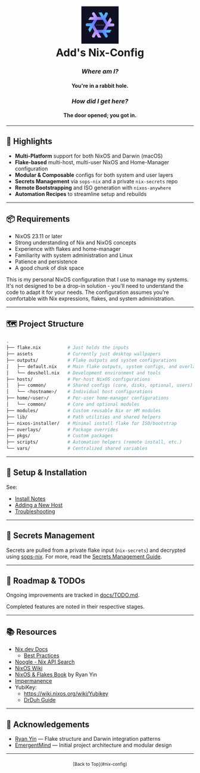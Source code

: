 <div align="center">
  <h1>
    <img width="100" src="docs/nixos-unstable.png" /><br />
    Add's Nix-Config
  </h1>

  <h3><em>Where am I?</em></h3>
  <h4>You're in a rabbit hole.</h4>

  <h3><em>How did I get here?</em></h3>
  <h4>The door opened; you got in.</h4>
</div>

---

## 🚀 Highlights

- **Multi-Platform** support for both NixOS and Darwin (macOS)
- **Flake-based** multi-host, multi-user NixOS and Home-Manager configuration
- **Modular & Composable** configs for both system and user layers
- **Secrets Management** via `sops-nix` and a private `nix-secrets` repo
- **Remote Bootstrapping** and ISO generation with `nixos-anywhere`
- **Automation Recipes** to streamline setup and rebuilds

---

## 📦 Requirements

- NixOS 23.11 or later
- Strong understanding of Nix and NixOS concepts
- Experience with flakes and home-manager
- Familiarity with system administration and Linux
- Patience and persistence
- A good chunk of disk space

This is my personal NixOS configuration that I use to manage my systems. It's not designed to be a drop-in solution - you'll need to understand the code to adapt it for your needs. The configuration assumes you're comfortable with Nix expressions, flakes, and system administration.

---

## 🗺️ Project Structure

```sh
.
├── flake.nix          # Just holds the inputs
├── assets             # Currently just desktop wallpapers
├── outputs/           # Flake outputs and system configurations
│   ├── default.nix    # Main flake outputs, system configs, and overlays
│   └── devshell.nix   # Development environment and tools
├── hosts/             # Per-host NixOS configurations
│   ├── common/        # Shared configs (core, disks, optional, users)
│   └── <hostname>/    # Individual host configurations
├── home/<user>/       # Per-user home-manager configurations
│   └── common/        # Core and optional modules
├── modules/           # Custom reusable Nix or HM modules
├── lib/               # Path utilities and shared helpers
├── nixos-installer/   # Minimal install flake for ISO/bootstrap
├── overlays/          # Package overrides
├── pkgs/              # Custom packages
├── scripts/           # Automation helpers (remote install, etc.)
└── vars/              # Centralized shared variables
```

---

## 🧪 Setup & Installation

See:
- [Install Notes](docs/installnotes.md)
- [Adding a New Host](docs/addnewhost.md)
- [Troubleshooting](docs/TROUBLESHOOTING.md)

---

## 🔐 Secrets Management

Secrets are pulled from a private flake input (`nix-secrets`) and decrypted using [sops-nix](https://github.com/Mic92/sops-nix). For more, read the [Secrets Management Guide](https://unmovedcentre.com/posts/secrets-management/).

---

## 🧭 Roadmap & TODOs

Ongoing improvements are tracked in [docs/TODO.md](docs/TODO.md).

Completed features are noted in their respective stages.

---

## 📚 Resources

- [Nix.dev Docs](https://nix.dev)
  - [Best Practices](https://nix.dev/guides/best-practices)
- [Noogle - Nix API Search](https://noogle.dev/)
- [NixOS Wiki](https://wiki.nixos.org/)
- [NixOS & Flakes Book](https://nixos-and-flakes.thiscute.world/) by Ryan Yin
- [Impermanence](https://github.com/nix-community/impermanence)
- YubiKey:
  - <https://wiki.nixos.org/wiki/Yubikey>
  - [DrDuh Guide](https://github.com/drduh/YubiKey-Guide)

---

## 🙏 Acknowledgements

- [Ryan Yin](https://github.com/ryan4yin/nix-config) — Flake structure and Darwin integration patterns
- [EmergentMind](https://github.com/EmergentMind) — Initial project architecture and modular design

---

<div align="center">
  <sub>
    [Back to Top](#nix-config)
  </sub>
</div>
